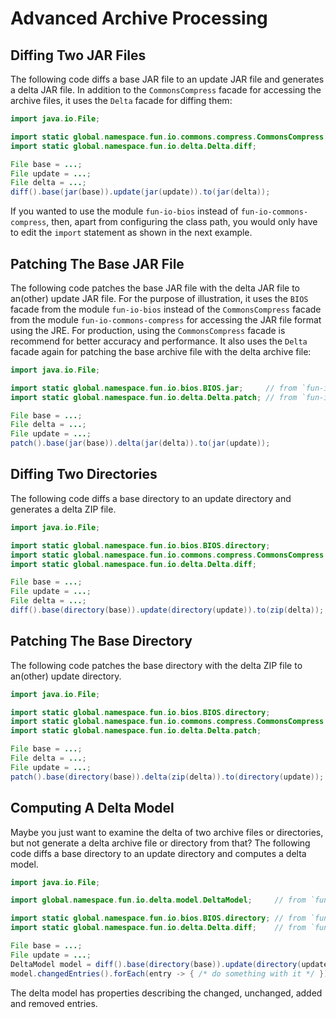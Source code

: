 ---
---

# Advanced Archive Processing

## Diffing Two JAR Files

The following code diffs a base JAR file to an update JAR file and generates a delta JAR file.
In addition to the `CommonsCompress` facade for accessing the archive files, it uses the `Delta` facade for diffing 
them:

```java
import java.io.File;

import static global.namespace.fun.io.commons.compress.CommonsCompress.jar; // from `fun-io-commons-compress`
import static global.namespace.fun.io.delta.Delta.diff;                     // from `fun-io-delta`

File base = ...;
File update = ...;
File delta = ...;
diff().base(jar(base)).update(jar(update)).to(jar(delta));
```

If you wanted to use the module `fun-io-bios` instead of `fun-io-commons-compress`, then, apart from configuring the 
class path, you would only have to edit the `import` statement as shown in the next example.

## Patching The Base JAR File

The following code patches the base JAR file with the delta JAR file to an(other) update JAR file.
For the purpose of illustration, it uses the `BIOS` facade from the module `fun-io-bios` instead of the 
`CommonsCompress` facade from the module `fun-io-commons-compress` for accessing the JAR file format using the JRE.
For production, using the `CommonsCompress` facade is recommend for better accuracy and performance. 
It also uses the `Delta` facade again for patching the base archive file with the delta archive file:

```java
import java.io.File;

import static global.namespace.fun.io.bios.BIOS.jar;     // from `fun-io-bios`
import static global.namespace.fun.io.delta.Delta.patch; // from `fun-io-delta`

File base = ...;
File delta = ...;
File update = ...;
patch().base(jar(base)).delta(jar(delta)).to(jar(update));
```

## Diffing Two Directories

The following code diffs a base directory to an update directory and generates a delta ZIP file.

```java
import java.io.File;

import static global.namespace.fun.io.bios.BIOS.directory;                  // from `fun-io-bios`
import static global.namespace.fun.io.commons.compress.CommonsCompress.zip; // from `fun-io-commons-compress`
import static global.namespace.fun.io.delta.Delta.diff;                     // from `fun-io-delta`

File base = ...;
File update = ...;
File delta = ...;
diff().base(directory(base)).update(directory(update)).to(zip(delta));
```

## Patching The Base Directory

The following code patches the base directory with the delta ZIP file to an(other) update directory.

```java
import java.io.File;

import static global.namespace.fun.io.bios.BIOS.directory;                  // from `fun-io-bios`
import static global.namespace.fun.io.commons.compress.CommonsCompress.zip; // from `fun-io-commons-compress`
import static global.namespace.fun.io.delta.Delta.patch;                    // from `fun-io-delta`

File base = ...;
File delta = ...;
File update = ...;
patch().base(directory(base)).delta(zip(delta)).to(directory(update));
```

## Computing A Delta Model

Maybe you just want to examine the delta of two archive files or directories, but not generate a delta archive file or directory from that?
The following code diffs a base directory to an update directory and computes a delta model.

```java
import java.io.File;

import global.namespace.fun.io.delta.model.DeltaModel;     // from `fun-io-delta`

import static global.namespace.fun.io.bios.BIOS.directory; // from `fun-io-bios`
import static global.namespace.fun.io.delta.Delta.diff;    // from `fun-io-delta`

File base = ...;
File update = ...;
DeltaModel model = diff().base(directory(base)).update(directory(update)).toModel();
model.changedEntries().forEach(entry -> { /* do something with it */ });
```

The delta model has properties describing the changed, unchanged, added and removed entries.
